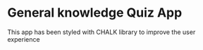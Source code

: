 # General knowledge Quiz App
This app has been styled with CHALK library to improve the user experience
